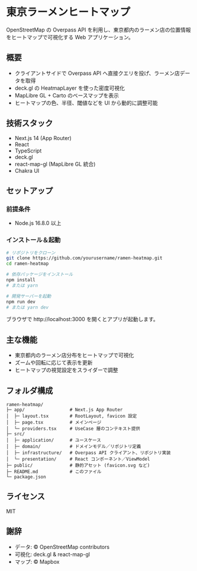 # 東京ラーメンヒートマップ

OpenStreetMap の Overpass API を利用し、東京都内のラーメン店の位置情報をヒートマップで可視化する Web アプリケーション。

## 概要

- クライアントサイドで Overpass API へ直接クエリを投げ、ラーメン店データを取得
- deck.gl の HeatmapLayer を使った密度可視化
- MapLibre GL + Carto のベースマップを表示
- ヒートマップの色、半径、閾値などを UI から動的に調整可能

## 技術スタック

- Next.js 14 (App Router)
- React
- TypeScript
- deck.gl
- react-map-gl (MapLibre GL 統合)
- Chakra UI

## セットアップ

### 前提条件

- Node.js 16.8.0 以上

### インストール＆起動

```bash
# リポジトリをクローン
git clone https://github.com/yourusername/ramen-heatmap.git
cd ramen-heatmap

# 依存パッケージをインストール
npm install
# または yarn

# 開発サーバーを起動
npm run dev
# または yarn dev
```

ブラウザで http://localhost:3000 を開くとアプリが起動します。

## 主な機能

- 東京都内のラーメン店分布をヒートマップで可視化
- ズームや回転に応じて表示を更新
- ヒートマップの視覚設定をスライダーで調整

## フォルダ構成

```
ramen-heatmap/
├─ app/                 # Next.js App Router
│  ├─ layout.tsx        # RootLayout, favicon 設定
│  ├─ page.tsx          # メインページ
│  └─ providers.tsx     # UseCase 層のコンテキスト提供
├─ src/
│  ├─ application/      # ユースケース
│  ├─ domain/           # ドメインモデル／リポジトリ定義
│  ├─ infrastructure/   # Overpass API クライアント、リポジトリ実装
│  └─ presentation/     # React コンポーネント／ViewModel
├─ public/              # 静的アセット (favicon.svg など)
├─ README.md            # このファイル
└─ package.json
```

## ライセンス

MIT

## 謝辞

- データ: © OpenStreetMap contributors
- 可視化: deck.gl & react-map-gl
- マップ: © Mapbox

